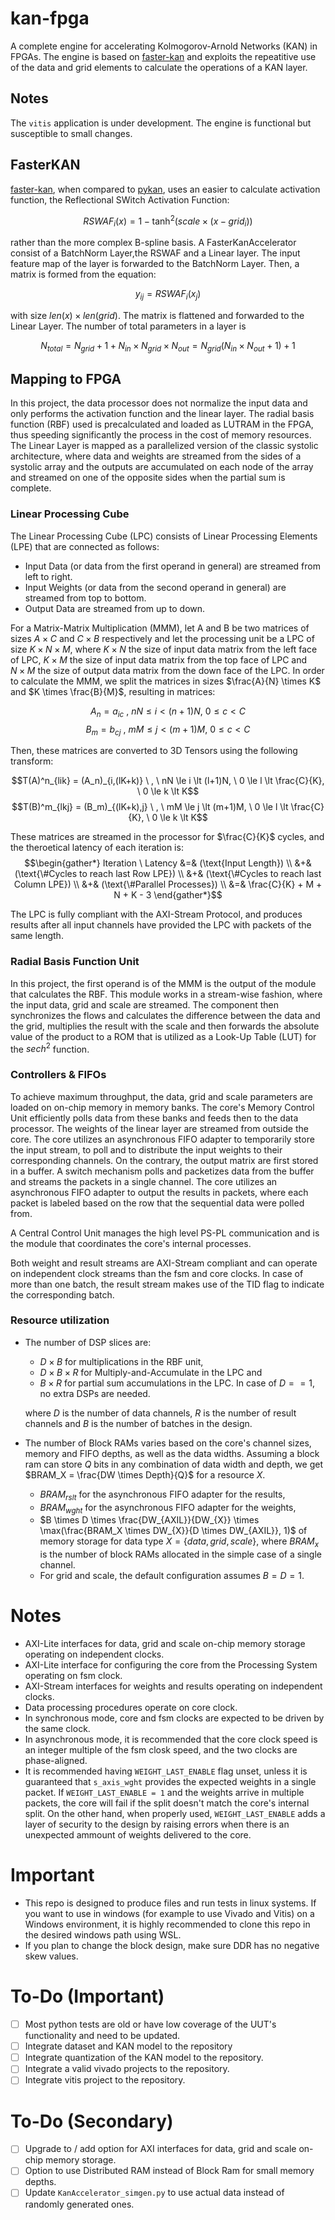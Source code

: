 # kan-fpga

A complete engine for accelerating Kolmogorov-Arnold Networks (KAN) in FPGAs. The engine is based on [faster-kan](https://github.com/AthanasiosDelis/faster-kan) and exploits the repeatitive use of the data and grid elements to calculate the operations of a KAN layer. 

## Notes
The `vitis` application is under development. The engine is functional but susceptible to small changes. 

## FasterKAN
[faster-kan](https://github.com/AthanasiosDelis/faster-kan), when compared to [pykan](), uses an easier to calculate activation function, the Reflectional SWitch Activation Function:  

$$RSWAF_i(x) = 1 - \tanh^2\left(scale\times(x-grid_i)\right)$$

rather than the more complex B-spline basis. A FasterKanAccelerator consist of a BatchNorm Layer,the RSWAF and a Linear layer. The input feature map of the layer is forwarded to the BatchNorm Layer. Then, a matrix is formed from the equation:

$$ y_{ij} = RSWAF_i(x_j) $$

with size $len(x) \times len(grid)$. The matrix is flattened and forwarded to the Linear Layer. The number of total parameters in a layer is

$$ N_{total} = N_{grid} + 1 + N_{in} \times N_{grid} \times N_{out} = N_{grid} (N_{in}\times N_{out}+1) +1 $$

## Mapping to FPGA
In this project, the data processor does not normalize the input data 
and only performs the activation function and the linear layer.
The radial basis function (RBF) used is precalculated and loaded as LUTRAM in the FPGA, 
thus speeding significantly the process in the cost of memory resources.
The Linear Layer is mapped as a parallelized version of the classic systolic architecture, 
where data and weights are streamed from the sides of a systolic array 
and the outputs are accumulated on each node of the array 
and streamed on one of the opposite sides when the partial sum is complete.

### Linear Processing Cube
The Linear Processing Cube (LPC) consists of Linear Processing Elements (LPE)
that are connected as follows:

- Input Data (or data from the first operand in general) are streamed from left to right.
- Input Weights (or data from the second operand in general) are streamed from top to bottom.
- Output Data are streamed from up to down.

For a Matrix-Matrix Multiplication (MMM), let A and B be two matrices 
of sizes $A \times C$ and $C \times B$ respectively 
and let the processing unit be a LPC of size $K \times N \times M$, 
where $K \times N$ the size of input data matrix from the left face of LPC, 
$K \times M$ the size of input data matrix from the top face of LPC and  
$N \times M$ the size of output data matrix from the down face of the LPC.
In order to calculate the MMM, 
we split the matrices in sizes $\frac{A}{N} \times K$ and $K \times \frac{B}{M}$, 
resulting in matrices:

$$A_n = a_{ic} \ , \ nN \le i \lt (n+1)N, \ 0 \le c \lt C$$ 
$$B_m = b_{cj} \ , \ mM \le j \lt (m+1)M, \ 0 \le c \lt C$$

Then, these matrices are converted to 3D Tensors using the following transform:

$$T(A)^n_{lik} = (A_n)_{i,(lK+k)} \ , \ nN \le i \lt (l+1)N, \ 0 \le l \lt \frac{C}{K}, \ 0 \le k \lt K$$
$$T(B)^m_{lkj} = (B_m)_{(lK+k),j} \ , \ mM \le j \lt (m+1)M, \ 0 \le l \lt \frac{C}{K}, \ 0 \le k \lt K$$

These matrices are streamed in the processor for $\frac{C}{K}$ cycles, 
and the theroetical latency of each iteration is:
$$\begin{gather*}
Iteration \ Latency &=& (\text{Input Length})  \\
                    &+& (\text{\#Cycles to reach last Row LPE})  \\
                    &+& (\text{\#Cycles to reach last Column LPE})  \\
                    &+& (\text{\#Parallel Processes})  \\
                    &=& \frac{C}{K} + M + N + K - 3
\end{gather*}$$

The LPC is fully compliant with the AXI-Stream Protocol, and produces results after all input channels
have provided the LPC with packets of the same length. 

### Radial Basis Function Unit
In this project, the first operand is of the MMM is the output of the module that calculates the RBF.
This module works in a stream-wise fashion, where the input data, grid and scale are streamed.
The component then synchronizes the flows and calculates the difference between the data and the grid,
multiplies the result with the scale and 
then forwards the absolute value of the product to a ROM that is utilized as a Look-Up Table (LUT) for the
$sech^2$ function.

### Controllers & FIFOs
To achieve maximum throughput, the data, grid and scale parameters are loaded on on-chip memory in memory banks.
The core's Memory Control Unit efficiently polls data from these banks and feeds then to the data processor.
The weights of the linear layer are streamed from outside the core.
The core utilizes an asynchronous FIFO adapter to temporarily store the input stream, to poll 
and to distribute the input weights to their corresponding channels. 
On the contrary, the output matrix are first stored in a buffer.
A switch mechanism polls and packetizes data from the buffer and 
streams the packets in a single channel.
The core utilizes an asynchronous FIFO adapter to output the results in packets,
where each packet is labeled based on the row that the sequential data were polled from. 

A Central Control Unit manages the high level PS-PL communication 
and is the module that coordinates the core's internal processes.

Both weight and result streams are AXI-Stream compliant and can operate on independent clock
streams than the fsm and core clocks. 
In case of more than one batch,
the result stream makes use of the TID flag to indicate the corresponding batch.

### Resource utilization
- The number of DSP slices are:
    - $D \times B$ for multiplications in the RBF unit,
    - $D \times B \times R$ for Multiply-and-Accumulate in the LPC and
    - $B \times R$ for partial sum accumulations in the LPC. In case of $D == 1$, no extra DSPs are needed.

    where $D$ is the number of data channels, 
    $R$ is the number of result channels 
    and $B$ is the number of batches in the design.
- The number of Block RAMs varies based on the core's channel sizes, memory and FIFO depths, as well as the data widths. Assuming a block ram can store $Q$ bits in any combination of data width and depth, we get $BRAM_X = \frac{DW \times Depth}{Q}$ for a resource $X$.
    - $BRAM_{rslt}$ for the asynchronous FIFO adapter for the results,
    - $BRAM_{wght}$ for the asynchronous FIFO adapter for the weights,
    - $B \times D \times \frac{DW_{AXIL}}{DW_{X}} \times \max(\frac{BRAM_X \times DW_{X}}{D \times DW_{AXIL}}, 1)$ of memory storage for data type $X = \{data,grid,scale\}$, 
        where $BRAM_{x}$ is the number of block RAMs allocated in the simple case of a single channel.
    - For grid and scale, the default configuration assumes $B=D=1$.

# Notes
- AXI-Lite interfaces for data, grid and scale on-chip memory storage operating on independent clocks.
- AXI-Lite interface for configuring the core from the Processing System operating on fsm clock.
- AXI-Stream interfaces for weights and results operating on independent clocks.
- Data processing procedures operate on core clock.
- In synchronous mode, core and fsm clocks are expected to be driven by the same clock.
- In asynchronous mode, it is recommended that the core clock speed is an integer multiple of the fsm closk speed, and the two clocks are phase-aligned.
- It is recommended having `WEIGHT_LAST_ENABLE` flag unset, unless it is guaranteed that `s_axis_wght` provides the expected weights in a single packet. If `WEIGHT_LAST_ENABLE = 1` and the weights arrive in multiple packets, the core will fail if the split doesn't match the core's internal split. On the other hand, when properly used, `WEIGHT_LAST_ENABLE` adds a layer of security to the design by raising errors when there is an unexpected ammount of weights delivered to the core.

# Important
- This repo is designed to produce files and run tests in linux systems. 
    If you want to use in windows (for example to use Vivado and Vitis) on a Windows environment, 
    it is highly recommended to clone this repo in the desired windows path using WSL.
- If you plan to change the block design, make sure DDR has no negative skew values.

# To-Do (Important)
- [ ] Most python tests are old or have low coverage of the UUT's functionality and need to be updated. 
- [ ] Integrate dataset and KAN model to the repository
- [ ] Integrate quantization of the KAN model to the repository. 
- [ ] Integrate a valid vivado projects to the repository.
- [ ] Integrate vitis project to the repository.

# To-Do (Secondary)
- [ ] Upgrade to / add option for AXI interfaces for data, grid and scale on-chip memory storage.
- [ ] Option to use Distributed RAM instead of Block Ram for small memory depths.
- [ ] Update `KanAccelerator_simgen.py` to use actual data instead of randomly generated ones.